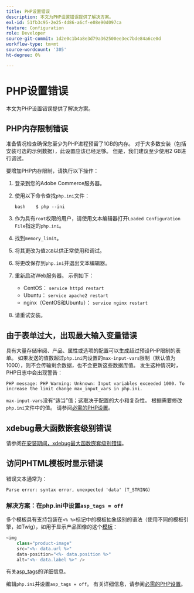 ```yaml
---
title: PHP设置错误
description: 本文为PHP设置错误提供了解决方案。
exl-id: 51fb3c95-2e25-4d86-a6cf-e08e90d097ca
feature: Configuration
role: Developer
source-git-commit: 1d2e0c1b4a8e3d79a362500ee3ec7bde84a6ce0d
workflow-type: tm+mt
source-wordcount: '305'
ht-degree: 0%

---
```


# PHP设置错误

本文为PHP设置错误提供了解决方案。

## PHP内存限制错误

准备情况检查确保您至少为PHP进程预留了1GB的内存。 对于大多数安装（包括安装可选的示例数据），此设置应该已经足够。 但是，我们建议至少使用2 GB进行调试。

要增加PHP内存限制，请执行以下操作：

1. 登录到您的Adobe Commerce服务器。
1. 使用以下命令查找`php.ini`文件：

   ```
   bash    $ php --ini
   ```

1. 作为具有`root`权限的用户，请使用文本编辑器打开`Loaded Configuration File`指定的`php.ini`。
1. 找到`memory_limit`。
1. 将其更改为值`2GB`以供正常使用和调试。
1. 将更改保存到`php.ini`并退出文本编辑器。
1. 重新启动Web服务器。 示例如下：

   * CentOS： `service httpd restart`
   * Ubuntu： `service apache2 restart`
   * nginx（CentOS和Ubuntu）： `service nginx restart`

1. 请重试安装。

## 由于表单过大，出现最大输入变量错误

具有大量存储审阅、产品、属性或选项的配置可以生成超过预设PHP限制的表单。 如果发送的值数超过`php.ini`内设置的`max-input-vars`限制（默认值为1000），则不会传输剩余数据，也不会更新这些数据库值。 发生这种情况时，PHP日志中会出现警告：

```terminal
PHP message: PHP Warning: Unknown: Input variables exceeded 1000. To increase the limit change max_input_vars in php.ini.
```

`max-input-vars`没有“适当”值；这取决于配置的大小和复杂性。 根据需要修改`php.ini`文件中的值。 请参阅[必需的PHP设置](https://devdocs.magento.com/guides/v2.3/install-gde/prereq/php-settings.html)。

## xdebug最大函数嵌套级别错误

请参阅[在安装期间，xdebug最大函数嵌套级别错误](/help/troubleshooting/miscellaneous/installation-xdebug-maximum-function-nesting-level-error.md)。

## 访问PHTML模板时显示错误

错误文本通常为：

```terminal
Parse error: syntax error, unexpected 'data' (T_STRING)
```

### 解决方案：在php.ini中设置`asp_tags = off`

多个模板具有支持包装在`<% %>`标记中的模板抽象级别的语法（使用不同的模板引擎，如Twig），如用于显示产品图像的这个[模板](https://github.com/magento/magento2/blob/2.0/app/code/Magento/Catalog/view/adminhtml/templates/product/edit/base_image.phtml)：

```php
<img
    class="product-image"
    src="<%- data.url %>"
    data-position="<%- data.position %>"
    alt="<%- data.label %>" />
```

有关[asp\_tags](http://php.net/manual/en/ini.core.php#ini.asp-tags)的详细信息。

编辑`php.ini`并设置`asp_tags = off`。 有关详细信息，请参阅[必需的PHP设置](https://devdocs.magento.com/guides/v2.3/install-gde/prereq/php-settings.html)。

